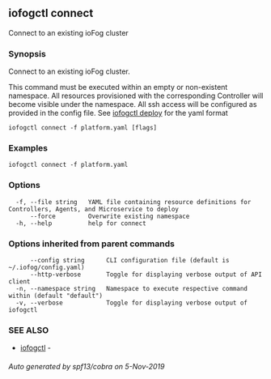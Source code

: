 ## iofogctl connect

Connect to an existing ioFog cluster

### Synopsis

Connect to an existing ioFog cluster.

This command must be executed within an empty or non-existent namespace.
All resources provisioned with the corresponding Controller will become visible under the namespace.
All ssh access will be configured as provided in the config file.
See [iofogctl deploy](../deploy.html) for the yaml format

```
iofogctl connect -f platform.yaml [flags]
```

### Examples

```
iofogctl connect -f platform.yaml
```

### Options

```
  -f, --file string   YAML file containing resource definitions for Controllers, Agents, and Microservice to deploy
      --force         Overwrite existing namespace
  -h, --help          help for connect
```

### Options inherited from parent commands

```
      --config string      CLI configuration file (default is ~/.iofog/config.yaml)
      --http-verbose       Toggle for displaying verbose output of API client
  -n, --namespace string   Namespace to execute respective command within (default "default")
  -v, --verbose            Toggle for displaying verbose output of iofogctl
```

### SEE ALSO

* [iofogctl](iofogctl.md)	 - 

###### Auto generated by spf13/cobra on 5-Nov-2019
